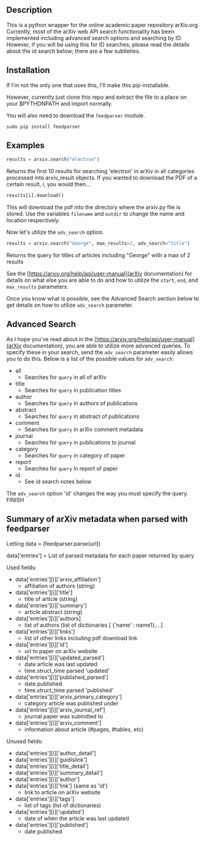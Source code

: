 ## Description
This is a python wrapper for the online academic paper repository arXiv.org. Currently, most of the arXiv web API search functionality has been implemented including advanced search options and searching by ID. However, if you will be using this
for ID searches, please read the details about the id search below; there are a few subtleties. 

## Installation
If I'm not the only one that uses this, I'll make this pip-installable.

However, currently just clone this repo and extract the file to a place on your $PYTHONPATH and import normally.

You will also need to download the `feedparser` module.

`sudo pip install feedparser`

## Examples
```python
results = arxiv.search("electron")
```
Returns the first 10 results for searching 'electron' in arXiv in all categories processed into arxiv_result objects. If you wanted to download the PDF of a certain result, i, you would then...

```python
results[i].download()
```
This will download the pdf into the directory where the arxiv.py file is stored. Use the variables `filename` and `outdir` to change the name and location respectively.

Now let's utilize the `adv_search` option.
```python
results = arxiv.search("George", max_results=2, adv_search="title")
```
Returns the query for titles of articles including "George" with a max of 2 results

See the [https://arxiv.org/help/api/user-manual](arXiv documentation) for details on what else you are able to do and how to utilize the `start`, `end`, and `max_results` parameters.

Once you know what is possible, see the Advanced Search section below to get details on how to utilize `adv_search` parameter.

## Advanced Search
As I hope you've read about in the [https://arxiv.org/help/api/user-manual](arXiv documentation), you are able to utilize more advanced queries. To specify these in your search, send the `adv_search` parameter easily allows you to do this. Below is a list of the possible values for `adv_search`:

* all
	- Searches for `query` in all of arXiv
* title
	- Searches for `query` in publication titles
* author
	- Searches for `query` in authors of publications
* abstract
	- Searches for `query` in abstract of publications
* comment
	- Searches for `query` in arXiv comment metadata
* journal
	- Searches for `query` in publications to journal
* category
	- Searches for `query` in category of paper
* report
	- Searches for `query` in report of paper
* id
	- See id search notes below

The `adv_search` option 'id' changes the way you must specify the query. FINISH

## Summary of arXiv metadata when parsed with feedparser

Letting data = (feedparser.parse(url))

data['entries'] = List of parsed metadata for each paper returned by query

Used fields:
* data['entries'][i]['arxiv_affiliation']
	- affiliation of authors (string)
* data['entries'][i]['title']
 	- title of article (string)
* data['entries'][i]['summary']
 	- article abstract (string)
* data['entries'][i]['authors]
 	- list of authors (list of dictionaries [ {'name' : name1},...]
* data['entries'][i]['links']
 	* list of other links including pdf download link
* data['entries'][i]['id']
 	* url to paper on arXiv website
* data['entries'][i]['updated_parsed']
 	* date article was last updated
 	* time.struct_time parsed 'updated'
* data['entries'][i]['published_parsed']
 	* date published
 	* time.struct_time parsed 'published'
* data['entries'][i]['arxiv_primary_category']
 	* category article was published under
* data['entries'][i]['arxiv_journal_ref']
 	* journal paper was submitted to
* data['entries'][i]['arxiv_comment']
 	* information about article (#pages, #tables, etc)
	
Unused fields:
* data['entries'][i]['author_detail']
* data['entries'][i]['guidislink']
* data['entries'][i]['title_detail']
* data['entries'][i]['summary_detail']
* data['entries'][i]['author']
* data['entries'][i]['link'] (same as 'id')
 	* link to article on arXiv website
* data['entries'][i]['tags']
 	* list of tags (list of dictionaries)
* data['entries'][i]['updated']
 	* date of when the article was last updated
* data['entries'][i]['published']
 	* date published
